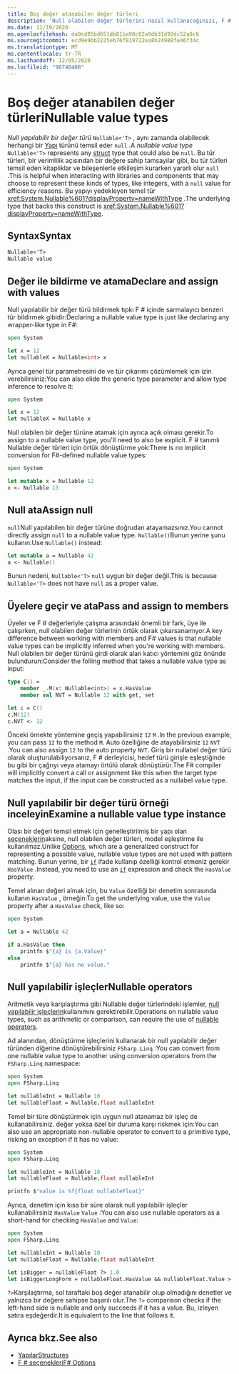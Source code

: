 ```yaml
---
title: Boş değer atanabilen değer türleri
description: 'Null olabilen değer türlerini nasıl kullanacağınızı, F # içinde de null olabilecek bir değer türünü temsil etmenin nasıl yapılacağını öğrenin.'
ms.date: 11/19/2020
ms.openlocfilehash: da0cd85bd651db81ba98c02a9db31d92dc52a8c6
ms.sourcegitcommit: ecd9e9bb2225eb76f819722ea8b24988fe46f34c
ms.translationtype: MT
ms.contentlocale: tr-TR
ms.lasthandoff: 12/05/2020
ms.locfileid: "96740408"
---
```

# <a name="nullable-value-types"></a><span data-ttu-id="9d462-103">Boş değer atanabilen değer türleri</span><span class="sxs-lookup"><span data-stu-id="9d462-103">Nullable value types</span></span>

<span data-ttu-id="9d462-104">_Null yapılabilir bir değer türü_ `Nullable<'T>` , aynı zamanda olabilecek herhangi bir [Yapı](structures.md) türünü temsil eder `null` .</span><span class="sxs-lookup"><span data-stu-id="9d462-104">A _nullable value type_ `Nullable<'T>` represents any [struct](structures.md) type that could also be `null`.</span></span> <span data-ttu-id="9d462-105">Bu tür türleri, bir verimlilik açısından bir değere sahip tamsayılar gibi, bu tür türleri temsil eden kitaplıklar ve bileşenlerle etkileşim kurarken yararlı olur `null` .</span><span class="sxs-lookup"><span data-stu-id="9d462-105">This is helpful when interacting with libraries and components that may choose to represent these kinds of types, like integers, with a `null` value for efficiency reasons.</span></span> <span data-ttu-id="9d462-106">Bu yapıyı yedekleyen temel tür <xref:System.Nullable%601?displayProperty=nameWithType> .</span><span class="sxs-lookup"><span data-stu-id="9d462-106">The underlying type that backs this construct is <xref:System.Nullable%601?displayProperty=nameWithType>.</span></span>

## <a name="syntax"></a><span data-ttu-id="9d462-107">Syntax</span><span class="sxs-lookup"><span data-stu-id="9d462-107">Syntax</span></span>

```fsharp
Nullable<'T>
Nullable value
```

## <a name="declare-and-assign-with-values"></a><span data-ttu-id="9d462-108">Değer ile bildirme ve atama</span><span class="sxs-lookup"><span data-stu-id="9d462-108">Declare and assign with values</span></span>

<span data-ttu-id="9d462-109">Null yapılabilir bir değer türü bildirmek tıpkı F # içinde sarmalayıcı benzeri tür bildirmek gibidir:</span><span class="sxs-lookup"><span data-stu-id="9d462-109">Declaring a nullable value type is just like declaring any wrapper-like type in F#:</span></span>

```fsharp
open System

let x = 12
let nullableX = Nullable<int> x
```

<span data-ttu-id="9d462-110">Ayrıca genel tür parametresini de ve tür çıkarımı çözümlemek için izin verebilirsiniz:</span><span class="sxs-lookup"><span data-stu-id="9d462-110">You can also elide the generic type parameter and allow type inference to resolve it:</span></span>

```fsharp
open System

let x = 12
let nullableX = Nullable x
```

<span data-ttu-id="9d462-111">Null olabilen bir değer türüne atamak için ayrıca açık olması gerekir.</span><span class="sxs-lookup"><span data-stu-id="9d462-111">To assign to a nullable value type, you'll need to also be explicit.</span></span> <span data-ttu-id="9d462-112">F # tanımlı Nullable değer türleri için örtük dönüştürme yok:</span><span class="sxs-lookup"><span data-stu-id="9d462-112">There is no implicit conversion for F#-defined nullable value types:</span></span>

```fsharp
open System

let mutable x = Nullable 12
x <- Nullable 13
```

## <a name="assign-null"></a><span data-ttu-id="9d462-113">Null ata</span><span class="sxs-lookup"><span data-stu-id="9d462-113">Assign null</span></span>

<span data-ttu-id="9d462-114">`null`Null yapılabilen bir değer türüne doğrudan atayamazsınız.</span><span class="sxs-lookup"><span data-stu-id="9d462-114">You cannot directly assign `null` to a nullable value type.</span></span> <span data-ttu-id="9d462-115">`Nullable()`Bunun yerine şunu kullanın:</span><span class="sxs-lookup"><span data-stu-id="9d462-115">Use `Nullable()` instead:</span></span>

```fsharp
let mutable a = Nullable 42
a <- Nullable()
```

<span data-ttu-id="9d462-116">Bunun nedeni, `Nullable<'T>` `null` uygun bir değer değil.</span><span class="sxs-lookup"><span data-stu-id="9d462-116">This is because `Nullable<'T>` does not have `null` as a proper value.</span></span>

## <a name="pass-and-assign-to-members"></a><span data-ttu-id="9d462-117">Üyelere geçir ve ata</span><span class="sxs-lookup"><span data-stu-id="9d462-117">Pass and assign to members</span></span>

<span data-ttu-id="9d462-118">Üyeler ve F # değerleriyle çalışma arasındaki önemli bir fark, üye ile çalışırken, null olabilen değer türlerinin örtük olarak çıkarsanamıyor.</span><span class="sxs-lookup"><span data-stu-id="9d462-118">A key difference between working with members and F# values is that nullable value types can be implicitly inferred when you're working with members.</span></span> <span data-ttu-id="9d462-119">Null olabilen bir değer türünü girdi olarak alan katıcı yöntemini göz önünde bulundurun:</span><span class="sxs-lookup"><span data-stu-id="9d462-119">Consider the folling method that takes a nullable value type as input:</span></span>

```fsharp
type C() =
    member _.M(x: Nullable<int>) = x.HasValue
    member val NVT = Nullable 12 with get, set

let c = C()
c.M(12)
c.NVT <- 12
```

<span data-ttu-id="9d462-120">Önceki örnekte yöntemine geçiş yapabilirsiniz `12` `M` .</span><span class="sxs-lookup"><span data-stu-id="9d462-120">In the previous example, you can pass `12` to the method `M`.</span></span> <span data-ttu-id="9d462-121">Auto özelliğine de atayabilirsiniz `12` `NVT` .</span><span class="sxs-lookup"><span data-stu-id="9d462-121">You can also assign `12` to the auto property `NVT`.</span></span> <span data-ttu-id="9d462-122">Giriş bir nullabel değer türü olarak oluşturulabiliyorsanız, F # derleyicisi, hedef türü girişle eşleştiğinde bu gibi bir çağrıyı veya atamayı örtülü olarak dönüştürür.</span><span class="sxs-lookup"><span data-stu-id="9d462-122">The F# compiler will implicitly convert a call or assignment like this when the target type matches the input, if the input can be constructed as a nullabel value type.</span></span>

## <a name="examine-a-nullable-value-type-instance"></a><span data-ttu-id="9d462-123">Null yapılabilir bir değer türü örneği inceleyin</span><span class="sxs-lookup"><span data-stu-id="9d462-123">Examine a nullable value type instance</span></span>

<span data-ttu-id="9d462-124">Olası bir değeri temsil etmek için genelleştirilmiş bir yapı olan [seçeneklerin](options.md)aksine, null olabilen değer türleri, model eşleştirme ile kullanılmaz.</span><span class="sxs-lookup"><span data-stu-id="9d462-124">Unlike [Options](options.md), which are a generalized construct for representing a possible value, nullable value types are not used with pattern matching.</span></span> <span data-ttu-id="9d462-125">Bunun yerine, bir [`if`](conditional-expressions-if-then-else.md) ifade kullanıp özelliği kontrol etmeniz gerekir `HasValue` .</span><span class="sxs-lookup"><span data-stu-id="9d462-125">Instead, you need to use an [`if`](conditional-expressions-if-then-else.md) expression and check the `HasValue` property.</span></span>

<span data-ttu-id="9d462-126">Temel alınan değeri almak için, bu `Value` özelliği bir denetim sonrasında kullanın `HasValue` , örneğin:</span><span class="sxs-lookup"><span data-stu-id="9d462-126">To get the underlying value, use the `Value` property after a `HasValue` check, like so:</span></span>

```fsharp
open System

let a = Nullable 42

if a.HasValue then
    printfn $"{a} is {a.Value}"
else
    printfn $"{a} has no value."
```

## <a name="nullable-operators"></a><span data-ttu-id="9d462-127">Null yapılabilir işleçler</span><span class="sxs-lookup"><span data-stu-id="9d462-127">Nullable operators</span></span>

<span data-ttu-id="9d462-128">Aritmetik veya karşılaştırma gibi Nullable değer türlerindeki işlemler, [null yapılabilir işleçlerin](symbol-and-operator-reference/nullable-operators.md)kullanımını gerektirebilir.</span><span class="sxs-lookup"><span data-stu-id="9d462-128">Operations on nullable value types, such as arithmetic or comparison, can require the use of [nullable operators](symbol-and-operator-reference/nullable-operators.md).</span></span>

<span data-ttu-id="9d462-129">Ad alanından, dönüştürme işleçlerini kullanarak bir null yapılabilir değer türünden diğerine dönüştürebilirsiniz `FSharp.Linq` :</span><span class="sxs-lookup"><span data-stu-id="9d462-129">You can convert from one nullable value type to another using conversion operators from the `FSharp.Linq` namespace:</span></span>

```fsharp
open System
open FSharp.Linq

let nullableInt = Nullable 10
let nullableFloat = Nullable.float nullableInt
```

<span data-ttu-id="9d462-130">Temel bir türe dönüştürmek için uygun null atanamaz bir işleç de kullanabilirsiniz. değer yoksa özel bir duruma karşı riskmek için:</span><span class="sxs-lookup"><span data-stu-id="9d462-130">You can also use an appropriate non-nullable operator to convert to a primitive type, risking an exception if it has no value:</span></span>

```fsharp
open System
open FSharp.Linq

let nullableInt = Nullable 10
let nullableFloat = Nullable.float nullableInt

printfn $"value is %f{float nullableFloat}"
```

<span data-ttu-id="9d462-131">Ayrıca, denetim için kısa bir süre olarak null yapılabilir işleçler kullanabilirsiniz `HasValue` `Value` :</span><span class="sxs-lookup"><span data-stu-id="9d462-131">You can also use nullable operators as a short-hand for checking `HasValue` and `Value`:</span></span>

```fsharp
open System
open FSharp.Linq

let nullableInt = Nullable 10
let nullableFloat = Nullable.float nullableInt

let isBigger = nullableFloat ?> 1.0
let isBiggerLongForm = nullableFloat.HasValue && nullableFloat.Value > 1.0
```

<span data-ttu-id="9d462-132">`?>`Karşılaştırma, sol taraftaki boş değer atanabilir olup olmadığını denetler ve yalnızca bir değere sahipse başarılı olur.</span><span class="sxs-lookup"><span data-stu-id="9d462-132">The `?>` comparison checks if the left-hand side is nullable and only succeeds if it has a value.</span></span> <span data-ttu-id="9d462-133">Bu, izleyen satıra eşdeğerdir.</span><span class="sxs-lookup"><span data-stu-id="9d462-133">It is equivalent to the line that follows it.</span></span>

## <a name="see-also"></a><span data-ttu-id="9d462-134">Ayrıca bkz.</span><span class="sxs-lookup"><span data-stu-id="9d462-134">See also</span></span>

- [<span data-ttu-id="9d462-135">Yapılar</span><span class="sxs-lookup"><span data-stu-id="9d462-135">Structures</span></span>](structures.md)
- [<span data-ttu-id="9d462-136">F # seçenekleri</span><span class="sxs-lookup"><span data-stu-id="9d462-136">F# Options</span></span>](options.md)

